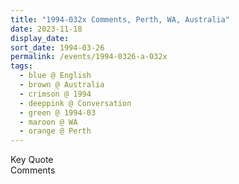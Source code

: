 ```yaml
---
title: "1994-032x Comments, Perth, WA, Australia"
date: 2023-11-18
display_date: 
sort_date: 1994-03-26
permalink: /events/1994-0326-a-032x
tags:
  - blue @ English
  - brown @ Australia
  - crimson @ 1994
  - deeppink @ Conversation
  - green @ 1994-03
  - maroon @ WA
  - orange @ Perth
---
```


<wave-list>
  <list-title color="green" width="75">Key Quote</list-title>
  <list-item color="BlanchedAlmond"  width="200"></list-item>
  <list-item color="Lavender"></list-item>
  <list-item color="BlanchedAlmond"></list-item>
</wave-list>

<br>

<wave-list>
  <list-title color="green" width="75">Comments</list-title>
  <list-item color="BlanchedAlmond"  width="200"></list-item>
  <list-item color="Lavender"></list-item>
  <list-item color="BlanchedAlmond"></list-item>
</wave-list>